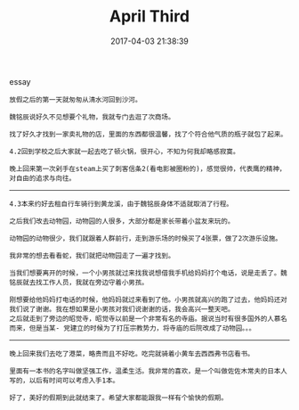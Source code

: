 ﻿---
title: April Third
date: 2017-04-03 21:38:39
tags:
- essay
- 生活
toc: true
---
essay
<!--more-->
		
	放假之后的第一天就匆匆从清水河回到沙河。

	魏铭辰说好久不见想要个礼物，我就专门去逛了次商场。

	找了好久才找到一家卖礼物的店，里面的东西都很温馨，找了个符合他气质的瓶子就包了起来。
		
	4.2回到学校之后大家就一起去吃了顿火锅，很开心，不知为何我却略感寂寞。
		
	晚上回来第一次剁手在steam上买了刺客信条2(看电影被圈粉的)，感觉很帅，代表鹰的精神，对自由的追求与向往。

<hr>
		
	4.3本来约好去租自行车骑行到黄龙溪，由于魏铭辰身体不适就取消了行程。
		
	之后我们改去动物园，动物园的人很多，大部分都是家长带着小盆友来玩的。
		
	动物园的动物很少，我们就跟着人群前行，走到游乐场的时候买了4张票，做了2次游乐设施。
		
	我非常的想去看看蛇，我们就把动物园走了一遍才找到。
		
	当我们想要离开的时候，一个小男孩就过来找我说想借我手机给妈妈打个电话，说是走丢了。魏铭辰就去找工作人员，我就在旁边守着小男孩。
		
	刚想要给他妈妈打电话的时候，他妈妈就过来看到了他。小男孩就高兴的跑了过去，他妈妈还对我们说了谢谢。我在想如果是小男孩对我们说谢谢的话，我会高兴一整天吧。
	之后就走到了旁边的昭觉寺，昭觉寺以前是一个非常有名的寺庙。据说当时有很多国外的人慕名而来，但是当某- 党建立的时候为了打压宗教势力，将寺庙的后院改成了动物园。。。

<hr>
		
	晚上回来我们去吃了港菜，略贵而且不好吃。吃完就骑着小黄车去西西弗书店看书。
		
	里面有一本书的名字叫做坚强工作，温柔生活。我非常的喜欢，是一个叫做佐佐木常夫的日本人写的，以后有时间可以考虑入手1本。
		
	好了，美好的假期到此就结束了。希望大家都能跟我一样有个愉快的假期。

